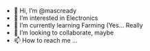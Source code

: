 - 👋 Hi, I’m @mascready
- 👀 I’m interested in Electronics
- 🌱 I’m currently learning Farming (Yes... Really
- 💞️ I’m looking to collaborate, maybe
- 📫 How to reach me ...

<!---
mascready/mascready is a ✨ special ✨ repository because its `README.md` (this file) appears on your GitHub profile.
You can click the Preview link to take a look at your changes.
--->
